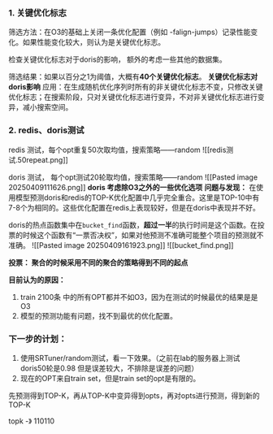 ### 1. 关键优化标志
筛选方法：在O3的基础上关闭一条优化配置（例如 -falign-jumps）记录性能变化。如果性能变化较大，则认为是关键优化标志。

检查关键优化标志对于doris的影响， 额外的考虑一些其他的数据集。 


筛选结果：如果以百分之1为阈值，大概有**40个关键优化标志**。
**关键优化标志对doris影响**
应用：在生成随机优化序列时所有的非关键优化标志不变，只修改关键优化标志；在搜索阶段，只对关键优化标志进行变异，不对非关键优化标志进行变异，减小搜索空间。
### 2. redis、doris测试

redis 测试，每个opt重复50次取均值，搜索策略——random
![[redis测试.50repeat.png]]

doris 测试， 每个opt测试20轮取均值，搜索策略——random
![[Pasted image 20250409111626.png]]
**doris  考虑除O3之外的一些优化选项**
**问题与发现：**
在使用模型预测doris和redis的TOP-K优化配置中几乎完全重合。这里是TOP-10中有7-8个为相同的。这些优化配置在redis上表现较好，但是在doris中表现并不好。

doris的热点函数集中在`bucket_find`函数，**超过一半**的执行时间是这个函数。在投票的时候这个函数有“一票否决权”，如果对他预测不准确可能整个项目的预测就不准确。
![[Pasted image 20250409161923.png]]
![[bucket_find.png]]

**投票： 聚合的时候采用不同的聚合的策略得到不同的起点**

**目前认为的原因：**
1. train 2100条 中的所有OPT都并不如O3，因为在测试的时候最优的结果是是O3
2. 模型的预测功能有问题，找不到最优的优化配置。

### 下一步的计划：
1. 使用SRTuner/random测试，看一下效果。（之前在lab的服务器上测试doris50轮是0.98 但是误差较大，不排除是误差的问题）
2. 现在的OPT来自train set，但是train set的opt是有限的。

先预测得到TOP-K，再从TOP-K中变异得到opts，再对opts进行预测，得到新的TOP-K

topk -》 110110  